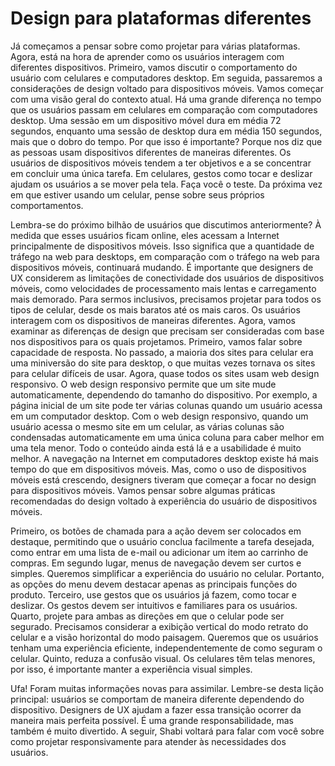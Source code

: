 # Design para plataformas diferentes
Já começamos a pensar sobre como projetar para várias plataformas. Agora, está na hora de aprender como os usuários interagem com diferentes dispositivos. Primeiro, vamos discutir o comportamento do usuário com celulares e computadores desktop. Em seguida, passaremos a considerações de design voltado para dispositivos móveis. Vamos começar com uma visão geral do contexto atual. Há uma grande diferença no tempo que os usuários passam em celulares em comparação com computadores desktop. Uma sessão em um dispositivo móvel dura em média 72 segundos, enquanto uma sessão de desktop dura em média 150 segundos, mais que o dobro do tempo. Por que isso é importante? Porque nos diz que as pessoas usam dispositivos diferentes de maneiras diferentes. Os usuários de dispositivos móveis tendem a ter objetivos e a se concentrar em concluir uma única tarefa. Em celulares, gestos como tocar e deslizar ajudam os usuários a se mover pela tela. Faça você o teste. Da próxima vez em que estiver usando um celular, pense sobre seus próprios comportamentos.

Lembra-se do próximo bilhão de usuários que discutimos anteriormente? À medida que esses usuários ficam online, eles acessam a Internet principalmente de dispositivos móveis. Isso significa que a quantidade de tráfego na web para desktops, em comparação com o tráfego na web para dispositivos móveis, continuará mudando. É importante que designers de UX considerem as limitações de conectividade dos usuários de dispositivos móveis, como velocidades de processamento mais lentas e carregamento mais demorado. Para sermos inclusivos, precisamos projetar para todos os tipos de celular, desde os mais baratos até os mais caros. Os usuários interagem com os dispositivos de maneiras diferentes. Agora, vamos examinar as diferenças de design que precisam ser consideradas com base nos dispositivos para os quais projetamos. Primeiro, vamos falar sobre capacidade de resposta. No passado, a maioria dos sites para celular era uma miniversão do site para desktop, o que muitas vezes tornava os sites para celular difíceis de usar. Agora, quase todos os sites usam web design responsivo. O web design responsivo permite que um site mude automaticamente, dependendo do tamanho do dispositivo. Por exemplo, a página inicial de um site pode ter várias colunas quando um usuário acessa em um computador desktop. Com o web design responsivo, quando um usuário acessa o mesmo site em um celular, as várias colunas são condensadas automaticamente em uma única coluna para caber melhor em uma tela menor. Todo o conteúdo ainda está lá e a usabilidade é muito melhor. A navegação na Internet em computadores desktop existe há mais tempo do que em dispositivos móveis. Mas, como o uso de dispositivos móveis está crescendo, designers tiveram que começar a focar no design para dispositivos móveis. Vamos pensar sobre algumas práticas recomendadas do design voltado à experiência do usuário de dispositivos móveis.

Primeiro, os botões de chamada para a ação devem ser colocados em destaque, permitindo que o usuário conclua facilmente a tarefa desejada, como entrar em uma lista de e-mail ou adicionar um item ao carrinho de compras. Em segundo lugar, menus de navegação devem ser curtos e simples. Queremos simplificar a experiência do usuário no celular. Portanto, as opções do menu devem destacar apenas as principais funções do produto. Terceiro, use gestos que os usuários já fazem, como tocar e deslizar. Os gestos devem ser intuitivos e familiares para os usuários. Quarto, projete para ambas as direções em que o celular pode ser segurado. Precisamos considerar a exibição vertical do modo retrato do celular e a visão horizontal do modo paisagem. Queremos que os usuários tenham uma experiência eficiente, independentemente de como seguram o celular. Quinto, reduza a confusão visual. Os celulares têm telas menores, por isso, é importante manter a experiência visual simples.

Ufa! Foram muitas informações novas para assimilar. Lembre-se desta lição principal: usuários se comportam de maneira diferente dependendo do dispositivo. Designers de UX ajudam a fazer essa transição ocorrer da maneira mais perfeita possível. É uma grande responsabilidade, mas também é muito divertido. A seguir, Shabi voltará para falar com você sobre como projetar responsivamente para atender às necessidades dos usuários.